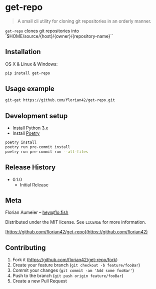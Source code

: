 # get-repo
> A small cli utility for cloning git repositories in an orderly manner.

`get-repo` clones git repositories into `$HOME/source/{host}/{owner}/{repository-name}``

## Installation

OS X & Linux & Windows:

```sh
pip install get-repo
```

## Usage example

```sh
git-get https://github.com/florian42/get-repo.git
```

## Development setup

- Install Python 3.x
- Install [Poetry](https://python-poetry.org/docs/)

```sh
poetry install
poetry run pre-commit install
poetry run pre-commit run --all-files
```

## Release History

* 0.1.0
    * Initial Release

## Meta

Florian Aumeier – hey@flo.fish

Distributed under the MIT license. See ``LICENSE`` for more information.

[https://github.com/florian42/get-repo](https://github.com/florian42)

## Contributing

1. Fork it (<https://github.com/florian42/get-repo/fork>)
2. Create your feature branch (`git checkout -b feature/fooBar`)
3. Commit your changes (`git commit -am 'Add some fooBar'`)
4. Push to the branch (`git push origin feature/fooBar`)
5. Create a new Pull Request
